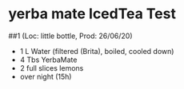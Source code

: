 # yerba mate IcedTea Test

##1 (Loc: little bottle, Prod: 26/06/20)
- 1 L Water (filtered (Brita), boiled, cooled down)
- 4 Tbs YerbaMate
- 2 full slices lemons
- over night (15h)
